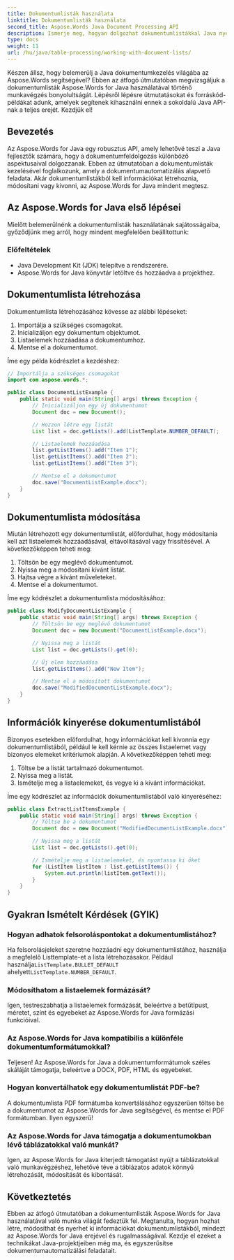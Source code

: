 ```yaml
---
title: Dokumentumlisták használata
linktitle: Dokumentumlisták használata
second_title: Aspose.Words Java Document Processing API
description: Ismerje meg, hogyan dolgozhat dokumentumlistákkal Java nyelven az Aspose.Words for Java használatával. Ez a lépésenkénti útmutató forráskód-példákat tartalmaz a hatékony dokumentumkezeléshez.
type: docs
weight: 11
url: /hu/java/table-processing/working-with-document-lists/
---
```


Készen állsz, hogy belemerülj a Java dokumentumkezelés világába az Aspose.Words segítségével? Ebben az átfogó útmutatóban megvizsgáljuk a dokumentumlisták Aspose.Words for Java használatával történő munkavégzés bonyolultságát. Lépésről lépésre útmutatásokat és forráskód-példákat adunk, amelyek segítenek kihasználni ennek a sokoldalú Java API-nak a teljes erejét. Kezdjük el!

## Bevezetés

Az Aspose.Words for Java egy robusztus API, amely lehetővé teszi a Java fejlesztők számára, hogy a dokumentumfeldolgozás különböző aspektusaival dolgozzanak. Ebben az útmutatóban a dokumentumlisták kezelésével foglalkozunk, amely a dokumentumautomatizálás alapvető feladata. Akár dokumentumlistákból kell információkat létrehoznia, módosítani vagy kivonni, az Aspose.Words for Java mindent megtesz.

## Az Aspose.Words for Java első lépései

Mielőtt belemerülnénk a dokumentumlisták használatának sajátosságaiba, győződjünk meg arról, hogy mindent megfelelően beállítottunk:

### Előfeltételek

- Java Development Kit (JDK) telepítve a rendszerére.
- Aspose.Words for Java könyvtár letöltve és hozzáadva a projekthez.

## Dokumentumlista létrehozása

Dokumentumlista létrehozásához kövesse az alábbi lépéseket:

1. Importálja a szükséges csomagokat.
2. Inicializáljon egy dokumentum objektumot.
3. Listaelemek hozzáadása a dokumentumhoz.
4. Mentse el a dokumentumot.

Íme egy példa kódrészlet a kezdéshez:

```java
// Importálja a szükséges csomagokat
import com.aspose.words.*;

public class DocumentListExample {
    public static void main(String[] args) throws Exception {
        // Inicializáljon egy új dokumentumot
        Document doc = new Document();

        // Hozzon létre egy listát
        List list = doc.getLists().add(ListTemplate.NUMBER_DEFAULT);

        // Listaelemek hozzáadása
        list.getListItems().add("Item 1");
        list.getListItems().add("Item 2");
        list.getListItems().add("Item 3");

        // Mentse el a dokumentumot
        doc.save("DocumentListExample.docx");
    }
}
```

## Dokumentumlista módosítása

Miután létrehozott egy dokumentumlistát, előfordulhat, hogy módosítania kell azt listaelemek hozzáadásával, eltávolításával vagy frissítésével. A következőképpen teheti meg:

1. Töltsön be egy meglévő dokumentumot.
2. Nyissa meg a módosítani kívánt listát.
3. Hajtsa végre a kívánt műveleteket.
4. Mentse el a dokumentumot.

Íme egy kódrészlet a dokumentumlista módosításához:

```java
public class ModifyDocumentListExample {
    public static void main(String[] args) throws Exception {
        // Töltsön be egy meglévő dokumentumot
        Document doc = new Document("DocumentListExample.docx");

        // Nyissa meg a listát
        List list = doc.getLists().get(0);

        // Új elem hozzáadása
        list.getListItems().add("New Item");

        // Mentse el a módosított dokumentumot
        doc.save("ModifiedDocumentListExample.docx");
    }
}
```

## Információk kinyerése dokumentumlistából

Bizonyos esetekben előfordulhat, hogy információkat kell kivonnia egy dokumentumlistából, például le kell kérnie az összes listaelemet vagy bizonyos elemeket kritériumok alapján. A következőképpen teheti meg:

1. Töltse be a listát tartalmazó dokumentumot.
2. Nyissa meg a listát.
3. Ismételje meg a listaelemeket, és vegye ki a kívánt információkat.

Íme egy kódrészlet az információk dokumentumlistából való kinyeréséhez:

```java
public class ExtractListItemsExample {
    public static void main(String[] args) throws Exception {
        // Töltse be a dokumentumot
        Document doc = new Document("ModifiedDocumentListExample.docx");

        // Nyissa meg a listát
        List list = doc.getLists().get(0);

        // Ismételje meg a listaelemeket, és nyomtassa ki őket
        for (ListItem listItem : list.getListItems()) {
            System.out.println(listItem.getText());
        }
    }
}
```

## Gyakran Ismételt Kérdések (GYIK)

### Hogyan adhatok felsoroláspontokat a dokumentumlistához?
 Ha felsorolásjeleket szeretne hozzáadni egy dokumentumlistához, használja a megfelelő Listtemplate-et a lista létrehozásakor. Például használja`ListTemplate.BULLET_DEFAULT` ahelyett`ListTemplate.NUMBER_DEFAULT`.

### Módosíthatom a listaelemek formázását?
Igen, testreszabhatja a listaelemek formázását, beleértve a betűtípust, méretet, színt és egyebeket az Aspose.Words for Java formázási funkcióival.

### Az Aspose.Words for Java kompatibilis a különféle dokumentumformátumokkal?
Teljesen! Az Aspose.Words for Java a dokumentumformátumok széles skáláját támogatja, beleértve a DOCX, PDF, HTML és egyebeket.

### Hogyan konvertálhatok egy dokumentumlistát PDF-be?
A dokumentumlista PDF formátumba konvertálásához egyszerűen töltse be a dokumentumot az Aspose.Words for Java segítségével, és mentse el PDF formátumban. Ilyen egyszerű!

### Az Aspose.Words for Java támogatja a dokumentumokban lévő táblázatokkal való munkát?
Igen, az Aspose.Words for Java kiterjedt támogatást nyújt a táblázatokkal való munkavégzéshez, lehetővé téve a táblázatos adatok könnyű létrehozását, módosítását és kibontását.

## Következtetés

Ebben az átfogó útmutatóban a dokumentumlisták Aspose.Words for Java használatával való munka világát fedeztük fel. Megtanulta, hogyan hozhat létre, módosíthat és nyerhet ki információkat dokumentumlistákból, mindezt az Aspose.Words for Java erejével és rugalmasságával. Kezdje el ezeket a technikákat Java-projektjeiben még ma, és egyszerűsítse dokumentumautomatizálási feladatait.